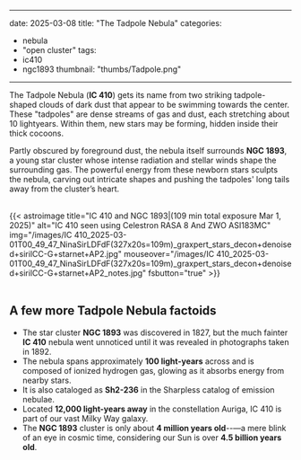 ------
date: 2025-03-08
title: "The Tadpole Nebula"
categories:
- nebula
- "open cluster"
tags:
- ic410
- ngc1893
thumbnail: "thumbs/Tadpole.png"
---
  
The Tadpole Nebula (**IC 410**) gets its name from two striking tadpole-shaped clouds of dark dust that appear to be swimming towards the center.
These "tadpoles" are dense streams of gas and dust, each stretching about 10 lightyears. Within them, new stars may be forming, hidden inside their thick cocoons.
  
<!--more-->
Partly obscured by foreground dust, the nebula itself surrounds **NGC 1893**, a young star cluster whose intense radiation and stellar winds shape the surrounding gas. The powerful energy from these newborn stars sculpts the nebula, carving out intricate shapes and pushing the tadpoles' long tails away from the cluster’s heart.
   
<br>
{{< astroimage
title="IC 410 and NGC 1893|(109 min total exposure Mar 1, 2025)"
   alt="IC 410 seen using Celestron RASA 8 And ZWO ASI183MC"
   img="/images/IC 410_2025-03-01T00_49_47_NinaSirLDFdF(327x20s=109m)_graxpert_stars_decon+denoised+sirilCC-G+starnet+AP2.jpg"
   mouseover="/images/IC 410_2025-03-01T00_49_47_NinaSirLDFdF(327x20s=109m)_graxpert_stars_decon+denoised+sirilCC-G+starnet+AP2_notes.jpg"
   fsbutton="true"
>}}
<br>
<br>

   
## A few more Tadpole Nebula factoids

- The star cluster **NGC 1893** was discovered in 1827, but the much fainter **IC 410** nebula went unnoticed until it was revealed in photographs taken in 1892.
- The nebula spans approximately **100 light-years** across and is composed of ionized hydrogen gas, glowing as it absorbs energy from nearby stars.
- It is also cataloged as **Sh2-236** in the Sharpless catalog of emission nebulae.
- Located **12,000 light-years away** in the constellation Auriga, IC 410 is part of our vast Milky Way galaxy.
- The **NGC 1893** cluster is only about **4 million years old**--—a mere blink of an eye in cosmic time, considering our Sun is over **4.5 billion years old**.
